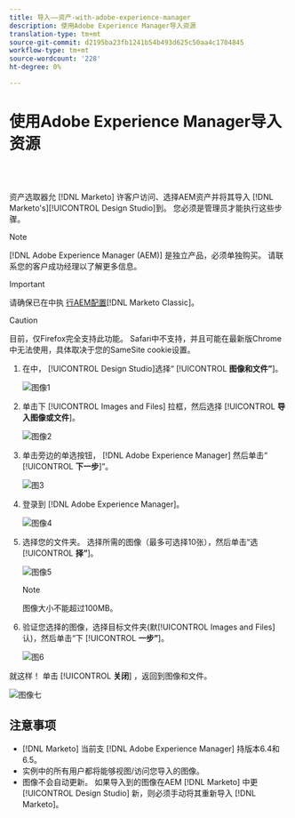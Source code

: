 ```yaml
---
title: 导入——资产-with-adobe-experience-manager
description: 使用Adobe Experience Manager导入资源
translation-type: tm+mt
source-git-commit: d2195ba23fb1241b54b493d625c50aa4c1704845
workflow-type: tm+mt
source-wordcount: '228'
ht-degree: 0%

---
```



# 使用Adobe Experience Manager导入资源

<br> 

资产选取器允 [!DNL Marketo] 许客户访问、选择AEM资产并将其导入 [!DNL Marketo's][!UICONTROL Design Studio]到。 您必须是管理员才能执行这些步骤。

>[!NOTE]
>[!DNL Adobe Experience Manager (AEM)] 是独立产品，必须单独购买。 请联系您的客户成功经理以了解更多信息。

>[!IMPORTANT]
>请确保已在中执 [行AEM配置](https://docs.marketo.com/x/FwPLAQ)[!DNL Marketo Classic]。

>[!CAUTION]
>
>目前，仅Firefox完全支持此功能。 Safari中不支持，并且可能在最新版Chrome中无法使用，具体取决于您的SameSite cookie设置。

1. 在中， [!UICONTROL Design Studio]选择“ [!UICONTROL **图像和文件”**]。

   ![图像1](/help/sky/assets/design-studio/importing-assets-with-adobe-experience-manager/importing-assets-with-adobe-experience-manager-1.png)

1. 单击下 [!UICONTROL Images and Files] 拉框，然后选择 [!UICONTROL **导入图像或文件**]。

   ![图像2](/help/sky/assets/design-studio/importing-assets-with-adobe-experience-manager/importing-assets-with-adobe-experience-manager-2.png)

1. 单击旁边的单选按钮， [!DNL Adobe Experience Manager] 然后单击“ [!UICONTROL **下一步**]”。

   ![图3](/help/sky/assets/design-studio/importing-assets-with-adobe-experience-manager/importing-assets-with-adobe-experience-manager-3.png)

1. 登录到 [!DNL Adobe Experience Manager]。

   ![图像4](/help/sky/assets/design-studio/importing-assets-with-adobe-experience-manager/importing-assets-with-adobe-experience-manager-4.png)

1. 选择您的文件夹。 选择所需的图像（最多可选择10张），然后单击“选 [!UICONTROL **择”**]。

   ![图像5](/help/sky/assets/design-studio/importing-assets-with-adobe-experience-manager/importing-assets-with-adobe-experience-manager-5.png)

   >[!NOTE]
   >
   >图像大小不能超过100MB。

1. 验证您选择的图像，选择目标文件夹(默[!UICONTROL Images and Files] 认)，然后单击“下 [!UICONTROL **一步”**]。

   ![图6](/help/sky/assets/design-studio/importing-assets-with-adobe-experience-manager/importing-assets-with-adobe-experience-manager-6.png)

就这样！ 单击 [!UICONTROL **关闭**] ，返回到图像和文件。

![图像七](/help/sky/assets/design-studio/importing-assets-with-adobe-experience-manager/importing-assets-with-adobe-experience-manager-7.png)

## 注意事项

* [!DNL Marketo] 当前支 [!DNL Adobe Experience Manager] 持版本6.4和6.5。
* 实例中的所有用户都将能够视图/访问您导入的图像。
* 图像不会自动更新。 如果导入到的图像在AEM [!DNL Marketo] 中更 [!UICONTROL Design Studio] 新，则必须手动将其重新导入 [!DNL Marketo]。
